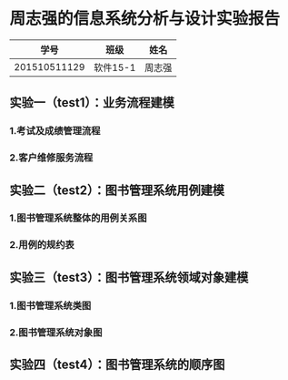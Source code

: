 周志强的信息系统分析与设计实验报告
============
|学号|班级|姓名|
|:---------------:|:------------:|:------------:|
|201510511129|软件15-1|周志强|

## 实验一（test1）：业务流程建模

### 1.考试及成绩管理流程

### 2.客户维修服务流程

## 实验二（test2）：图书管理系统用例建模

### 1.图书管理系统整体的用例关系图

### 2.用例的规约表

## 实验三（test3）：图书管理系统领域对象建模

### 1.图书管理系统类图

### 2.图书管理系统对象图

## 实验四（test4）：图书管理系统的顺序图



